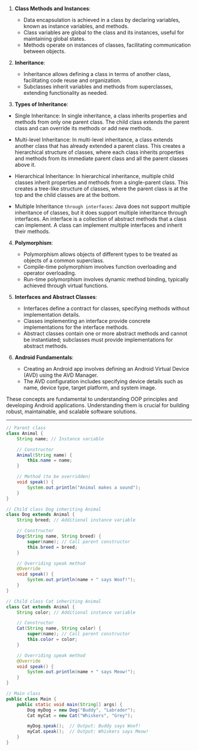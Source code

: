 1. **Class Methods and Instances**:
   - Data encapsulation is achieved in a class by declaring variables, known as instance variables, and methods.
   - Class variables are global to the class and its instances, useful for maintaining global states.
   - Methods operate on instances of classes, facilitating communication between objects.

2. **Inheritance**:
   - Inheritance allows defining a class in terms of another class, facilitating code reuse and organization.
   - Subclasses inherit variables and methods from superclasses, extending functionality as needed.

3. **Types of Inheritance**:

- Single Inheritance: In single inheritance, a class inherits properties and methods from only one parent class. The child class extends the parent class and can override its methods or add new methods.


- Multi-level Inheritance: In multi-level inheritance, a class extends another class that has already extended a parent class. This creates a hierarchical structure of classes, where each class inherits properties and methods from its immediate parent class and all the parent classes above it.


- Hierarchical Inheritance: In hierarchical inheritance, multiple child classes inherit properties and methods from a single-parent class. This creates a tree-like structure of classes, where the parent class is at the top and the child classes are at the bottom.


- Multiple Inheritance `through interfaces`: Java does not support multiple inheritance of classes, but it does support multiple inheritance through interfaces. An interface is a collection of abstract methods that a class can implement. A class can implement multiple interfaces and inherit their methods.

4. **Polymorphism**:
   - Polymorphism allows objects of different types to be treated as objects of a common superclass.
   - Compile-time polymorphism involves function overloading and operator overloading.
   - Run-time polymorphism involves dynamic method binding, typically achieved through virtual functions.

5. **Interfaces and Abstract Classes**:
   - Interfaces define a contract for classes, specifying methods without implementation details.
   - Classes implementing an interface provide concrete implementations for the interface methods.
   - Abstract classes contain one or more abstract methods and cannot be instantiated; subclasses must provide implementations for abstract methods.

6. **Android Fundamentals**:
   - Creating an Android app involves defining an Android Virtual Device (AVD) using the AVD Manager.
   - The AVD configuration includes specifying device details such as name, device type, target platform, and system image.

These concepts are fundamental to understanding OOP principles and developing Android applications. Understanding them is crucial for building robust, maintainable, and scalable software solutions.

---
```java
// Parent class
class Animal {
    String name; // Instance variable

    // Constructor
    Animal(String name) {
        this.name = name;
    }

    // Method (to be overridden)
    void speak() {
        System.out.println("Animal makes a sound");
    }
}

// Child class Dog inheriting Animal
class Dog extends Animal {
    String breed; // Additional instance variable

    // Constructor
    Dog(String name, String breed) {
        super(name); // Call parent constructor
        this.breed = breed;
    }

    // Overriding speak method
    @Override
    void speak() {
        System.out.println(name + " says Woof!");
    }
}

// Child class Cat inheriting Animal
class Cat extends Animal {
    String color; // Additional instance variable

    // Constructor
    Cat(String name, String color) {
        super(name); // Call parent constructor
        this.color = color;
    }

    // Overriding speak method
    @Override
    void speak() {
        System.out.println(name + " says Meow!");
    }
}

// Main class
public class Main {
    public static void main(String[] args) {
        Dog myDog = new Dog("Buddy", "Labrador");
        Cat myCat = new Cat("Whiskers", "Grey");

        myDog.speak();  // Output: Buddy says Woof!
        myCat.speak();  // Output: Whiskers says Meow!
    }
}
```
